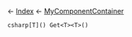 ← [Index](Api-Index) ← [MyComponentContainer](VRage.Game.Components.MyComponentContainer)

```csharp[T]() Get<T><T>()```